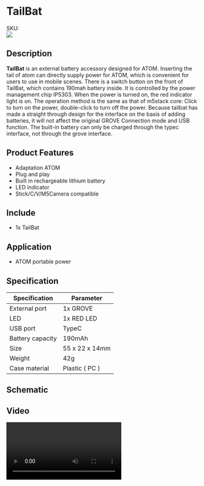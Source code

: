 # TailBat

<div class="badge badge-pill badge-primary product_sku_tag">SKU:</div>

<div class="product_pic"><img src="assets/img/product_pics/atom_base/TailBat/TailBat.webp"></div>

## Description

**TailBat** is an external battery accessory designed for ATOM. Inserting the tail of atom can directly supply power for ATOM, which is convenient for users to use in mobile scenes. There is a switch button on the front of TailBat, which contains 190mah battery inside. It is controlled by the power management chip IP5303. When the power is turned on, the red indicator light is on. The operation method is the same as that of m5stack core: Click to turn on the power, double-click to turn off the power. Because tailbat has made a straight through design for the interface on the basis of adding batteries, it will not affect the original GROVE Connection mode and USB function. The built-in battery can only be charged through the typec interface, not through the grove interface.

## Product Features

- Adaptation ATOM
- Plug and play
- Built in rechargeable lithium battery
- LED indicator
- Stick/C/V/M5Camera compatible


## Include

- 1x TailBat

## Application

- ATOM portable power

## Specification

<table class="table-1">
    <thead>
    <tr>
        <th>Specification</th>
        <th>Parameter</th>
    </tr>
    </thead>
    <tbody>
        <tr>
            <td>External port</td>
            <td>1x GROVE </td>
        </tr>
        <tr>
            <td>LED</td>
            <td>1x RED LED</td>
        </tr>
        <tr>
            <td>USB port</td>
            <td>TypeC</td>
        </tr>
        <tr>
            <td>Battery capacity</td>
            <td>190mAh</td>
        </tr>
        <tr>
            <td>Size</td>
            <td>55 x 22 x 14mm</td>
        </tr>
        <tr>
            <td>Weight</td>
            <td>42g</td>
        </tr>
        <tr>
            <td>Case material</td>
            <td>Plastic ( PC )</td>
        </tr>
     </tbody>
</table>

## Schematic



## Video

<video class="video_size" controls>
    <source src="/" type="video/mp4">
</video>

<script>

   var purchase_link = 'https://m5stack.com/collections/all/products/atomic-proto-kit';


   var quickstart_link = '';

   anchor_search(purchase_link);
   scrollFunc();

</script>


